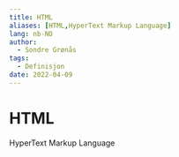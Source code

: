 ```yaml
---
title: HTML
aliases: [HTML,HyperText Markup Language]
lang: nb-NO
author:
  - Sondre Grønås
tags:
  - Definisjon
date: 2022-04-09
---
```

# HTML
HyperText Markup Language